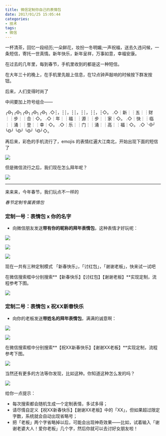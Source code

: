 ```yaml
---
title: 微信定制你自己的表情包
date: 2017/01/25 15:05:44
categories:
- 技术
tags:
- 微信
---
```


一杯清茶，回忆一段经历;一朵鲜花，妆扮一冬明媚;一声祝福，送去久违问候，一条短信，寄托一世真情。新年快乐，新年呈祥，万事如意，幸福安康。

在过去的几年里，每到春节，手机里收到的都是这一种短信。

在大年三十的晚上，在手机里先敲上信息，在12点钟声敲响的时候按下群发按钮。

后来，人们变得时尚了

中间要加上符号组合——

╭Θ╮╭Θ╮╭Θ╮╭Θ╮╭Θ╮
.◇┆，┆┊，┆┊，┆┊，┆┆，┆◇。
.◇┆新┆┊五┆┊财┆┊步┆┆合┆◇。
.◇┆年┆┊福┆┊源┆┊步┆┆家┆◇。
.◇┆快┆┊临┆┊涌┆┊登┆┆幸┆◇。
.◇┆乐┆┊门┆┊涌┆┊高┆┆福┆◇。
.◇╰Θ╯ ╰Θ╯ ╰Θ╯ ╰Θ╯ ╰Θ╯◇。

再后来，彩色的手机流行了，emojis 的表情红遍大江南北，开始出现下面的短信了

![](http://pics.naaln.com/blog/2019-01-14-032226.jpg-basicBlog)

但是微信流行之后，我们现在怎么拜年呢？

![](http://pics.naaln.com/blog/2019-01-14-032227.jpg-basicBlog)

---

来来来，今年春节，我们玩点不一样的

*春节定制专属表情包*

### 定制一号：表情包 x 你的名字

* 向微信朋友发送**带有你的昵称的拜年表情包**，这种表情才好玩呢：

![](http://pics.naaln.com/blog/2019-01-14-032228.gif-basicBlog)

![](http://pics.naaln.com/blog/2019-01-14-032230.gif-basicBlog)

![](http://pics.naaln.com/blog/2019-01-14-32231.gif-basicBlog)

现在一共有三种定制模式 「新春快乐」，「讨红包」，「谢谢老板」，快来试一试吧

在微信搜索框中分别搜索**【新春快乐】【讨红包】【谢谢老板】**实现定制，流程参考下图。

![](http://pics.naaln.com/blog/2019-01-14-032231.gif-basicBlog)

### 定制二号：表情包 x 祝XX新春快乐

* 向你的老板发送**带姓名的拜年表情包**，满满的诚意啊：

![](http://pics.naaln.com/blog/2019-01-14-032232.gif-basicBlog)

 ![](http://pics.naaln.com/blog/2019-01-14-032233.gif-basicBlog)

在微信搜索框中分别搜索**【祝XX新春快乐】【谢谢XX老板】**实现定制，流程参考下图。

![](http://pics.naaln.com/blog/2019-01-14-032234.gif-basicBlog)

当然还有更多的方法等你发现，比如这种。你知道这种怎么发的吗？

![](http://pics.naaln.com/blog/2019-01-14-032235.gif-basicBlog)

给你一点提示：

* 每次搜索都会随机生成一个定制表情，多试多得；
* 请尽情自定义【祝XX新春快乐】【谢谢XX老板】中的「XX」，但如果超过限定字数，系统就会自动出现省略号；
* 把「老板」两个字省略掉以后，可能会出现神奇效果——比如，试着输入「谢谢老婆大人！爱你老板」几个字，然后你就可以去讨好女朋友啦！

